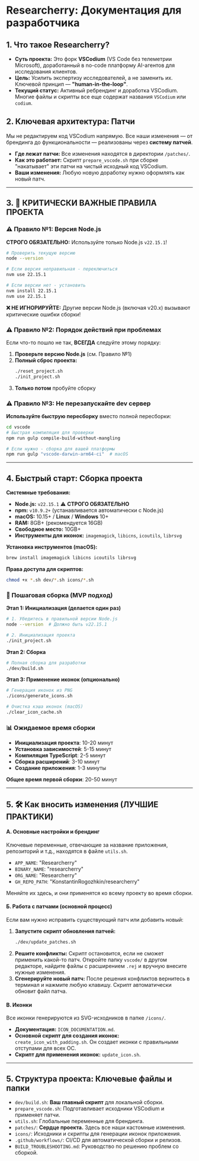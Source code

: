 # Researcherry: Документация для разработчика

## 1. Что такое Researcherry?

*   **Суть проекта:** Это форк **VSCodium** (VS Code без телеметрии Microsoft), доработанный в no-code платформу AI-агентов для исследования клиентов.
*   **Цель:** Усилить экспертизу исследователей, а не заменить их. Ключевой принцип — **"human-in-the-loop"**.
*   **Текущий статус:** Активный ребрендинг и доработка VSCodium. Многие файлы и скрипты все еще содержат названия `VSCodium` или `codium`.

## 2. Ключевая архитектура: Патчи

Мы не редактируем код VSCodium напрямую. Все наши изменения — от брендинга до функциональности — реализованы через **систему патчей**.

*   **Где лежат патчи:** Все изменения находятся в директории `/patches/`.
*   **Как это работает:** Скрипт `prepare_vscode.sh` при сборке "накатывает" эти патчи на чистый исходный код VSCodium.
*   **Ваши изменения:** Любую новую доработку нужно оформлять как новый патч.

-----

## 3. 🚨 КРИТИЧЕСКИ ВАЖНЫЕ ПРАВИЛА ПРОЕКТА

### ⚠️ Правило №1: Версия Node.js
**СТРОГО ОБЯЗАТЕЛЬНО:** Используйте только Node.js `v22.15.1`!

```bash
# Проверить текущую версию
node --version

# Если версия неправильная - переключиться
nvm use 22.15.1

# Если версии нет - установить
nvm install 22.15.1
nvm use 22.15.1
```

**❌ НЕ ИГНОРИРУЙТЕ:** Другие версии Node.js (включая v20.x) вызывают критические ошибки сборки!

### ⚠️ Правило №2: Порядок действий при проблемах
Если что-то пошло не так, **ВСЕГДА** следуйте этому порядку:

1. **Проверьте версию Node.js** (см. Правило №1)
2. **Полный сброс проекта:**
   ```bash
   ./reset_project.sh
   ./init_project.sh
   ```
3. **Только потом** пробуйте сборку

### ⚠️ Правило №3: Не перезапускайте dev сервер
**Используйте быструю пересборку** вместо полной пересборки:

```bash
cd vscode
# Быстрая компиляция для проверки
npm run gulp compile-build-without-mangling

# Если нужно - сборка для вашей платформы
npm run gulp "vscode-darwin-arm64-ci"  # macOS
```

-----

## 4. Быстрый старт: Сборка проекта

**Системные требования:**

*   **Node.js:** `v22.15.1` ⚠️ **СТРОГО ОБЯЗАТЕЛЬНО**
*   **npm:** `v10.9.2+` (устанавливается автоматически с Node.js)
*   **macOS:** 10.15+ / **Linux** / **Windows** 10+
*   **RAM:** 8GB+ (рекомендуется 16GB)
*   **Свободное место:** 10GB+
*   **Инструменты для иконок:** `imagemagick`, `libicns`, `icoutils`, `librsvg`

**Установка инструментов (macOS):**
```bash
brew install imagemagick libicns icoutils librsvg
```

**Права доступа для скриптов:**
```bash
chmod +x *.sh dev/*.sh icons/*.sh
```

### 🚀 Пошаговая сборка (MVP подход)

**Этап 1: Инициализация (делается один раз)**
```bash
# 1. Убедитесь в правильной версии Node.js
node --version  # Должно быть v22.15.1

# 2. Инициализация проекта
./init_project.sh
```

**Этап 2: Сборка**
```bash
# Полная сборка для разработки
./dev/build.sh
```

**Этап 3: Применение иконок (опционально)**
```bash
# Генерация иконок из PNG
./icons/generate_icons.sh

# Очистка кэша иконок (macOS)
./clear_icon_cache.sh
```

### 📊 Ожидаемое время сборки
- **Инициализация проекта**: 10-20 минут
- **Установка зависимостей**: 5-15 минут
- **Компиляция TypeScript**: 2-5 минут  
- **Сборка расширений**: 3-10 минут
- **Создание приложения**: 1-3 минуты

**Общее время первой сборки**: 20-50 минут

-----

## 5. 🛠️ Как вносить изменения (ЛУЧШИЕ ПРАКТИКИ)

#### А. Основные настройки и брендинг

Ключевые переменные, отвечающие за название приложения, репозиторий и т.д., находятся в файле `utils.sh`.

*   `APP_NAME`: "Researcherry"
*   `BINARY_NAME`: "researcherry"
*   `ORG_NAME`: "Researcherry"
*   `GH_REPO_PATH`: "KonstantinRogozhkin/researcherry"

Меняйте их здесь, и они применятся ко всему проекту во время сборки.

#### Б. Работа с патчами (основной процесс)

Если вам нужно исправить существующий патч или добавить новый:

1.  **Запустите скрипт обновления патчей:**
    ```bash
    ./dev/update_patches.sh
    ```
2.  **Решите конфликты:** Скрипт остановится, если не сможет применить какой-то патч. Откройте папку `vscode/` в другом редакторе, найдите файлы с расширением `.rej` и вручную внесите нужные изменения.
3.  **Сгенерируйте новый патч:** После решения конфликтов вернитесь в терминал и нажмите любую клавишу. Скрипт автоматически обновит файл патча.

#### В. Иконки

Все иконки генерируются из SVG-исходников в папке `/icons/`.

*   **Документация:** `ICON_DOCUMENTATION.md`.
*   **Основной скрипт для создания иконок:** `create_icon_with_padding.sh`. Он создает иконки с правильными отступами для всех ОС.
*   **Скрипт для применения иконок:** `update_icon.sh`.

-----

## 5. Структура проекта: Ключевые файлы и папки

*   `dev/build.sh`: **Ваш главный скрипт** для локальной сборки.
*   `prepare_vscode.sh`: Подготавливает исходники VSCodium и применяет патчи.
*   `utils.sh`: Глобальные переменные для брендинга.
*   `patches/`: **Сердце проекта.** Здесь все наши кастомные изменения.
*   `icons/`: Исходники и скрипты для генерации иконок приложения.
*   `.github/workflows/`: CI/CD для автоматической сборки и релизов.
*   `BUILD_TROUBLESHOOTING.md`: Руководство по решению проблем со сборкой.
